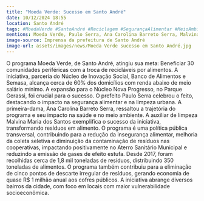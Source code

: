 ```yaml
---
title: "Moeda Verde: Sucesso em Santo André"
date: 10/12/2024 18:55
location: Santo André
tags: #MoedaVerde #SantoAndré #Reciclagem #SegurançaAlimentar #MeioAmbiente #Sustentabilidade #Inovação #PolíticaPública #DesenvolvimentoSocial #ImpactoSocial #abc360noticias
mentions: Moeda Verde, Paulo Serra, Ana Carolina Barreto Serra, Malvina Maria dos Santos, Ajan Marques de Oliveira, Ana Cláudia de Fabris, Semasa, Núcleo de Inovação Social, Banco de Alimentos, Parque Gerassi, Núcleo Nova Progresso, Banco Mundial.
image-source: Imprensa da prefeitura de Santo André
image-url: assets/images/news/Moeda Verde sucesso em Santo André.jpg
---
```


O programa Moeda Verde, de Santo André, atingiu sua meta: Beneficiar 30 comunidades periféricas com a troca de recicláveis por alimentos. A iniciativa, parceria do Núcleo de Inovação Social, Banco de Alimentos e Semasa, alcança cerca de 60% dos domicílios com renda abaixo de meio salário mínimo. A expansão para o Núcleo Nova Progresso, no Parque Gerassi, foi crucial para o sucesso. O prefeito Paulo Serra celebrou o feito, destacando o impacto na segurança alimentar e na limpeza urbana. A primeira-dama, Ana Carolina Barreto Serra, ressaltou a trajetória do programa e seu impacto na saúde e no meio ambiente.  A auxiliar de limpeza Malvina Maria dos Santos exemplifica o sucesso da iniciativa, transformando resíduos em alimento.  O programa é uma política pública transversal, contribuindo para a redução da insegurança alimentar, melhoria da coleta seletiva e diminuição da contaminação de resíduos nas cooperativas, impactando positivamente no Aterro Sanitário Municipal e reduzindo a emissão de gases de efeito estufa. Desde 2017, foram recolhidas cerca de 1,8 mil toneladas de resíduos, distribuindo 350 toneladas de alimentos.  O programa também contribuiu para a eliminação de cinco pontos de descarte irregular de resíduos, gerando economia de quase R$ 1 milhão anual aos cofres públicos. A iniciativa abrange diversos bairros da cidade, com foco em locais com maior vulnerabilidade socioeconômica.
